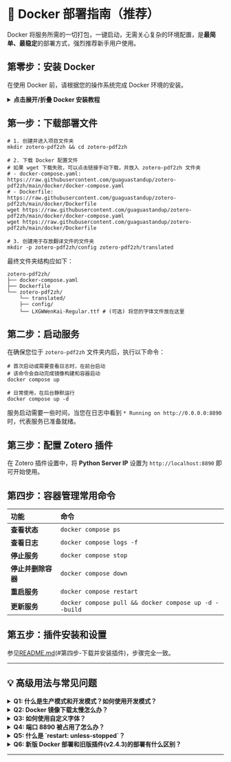 # 🐳 Docker 部署指南（推荐）

Docker 将服务所需的一切打包，一键启动，无需关心复杂的环境配置，是**最简单、最稳定**的部署方式，强烈推荐新手用户使用。

## 第零步：安装 Docker

在使用 Docker 前，请根据您的操作系统完成 Docker 环境的安装。

<details>
<summary><b>点击展开/折叠 Docker 安装教程</b></summary>

### Windows 用户

1.  **开启 WSL2**：以**管理员身份**打开 PowerShell，执行 `wsl --install`，然后重启电脑。
2.  **安装 Docker Desktop**：访问 [Docker Desktop 官网](https://www.docker.com/products/docker-desktop/) 下载并安装。

### macOS 用户

访问 [Docker Desktop 官网](https://www.docker.com/products/docker-desktop/) 下载并安装。

### Linux 用户

执行以下命令一键安装：
```shell
curl -fsSL https://get.docker.com -o get-docker.sh
sudo sh get-docker.sh
sudo usermod -aG docker $USER
# 重启或重新登录以生效
```

### 验证安装

打开终端，执行 `docker --version` 和 `docker compose version`，如果能看到版本号，说明安装成功。

</details>

## 第一步：下载部署文件

```shell
# 1. 创建并进入项目文件夹
mkdir zotero-pdf2zh && cd zotero-pdf2zh

# 2. 下载 Docker 配置文件
# 如果 wget 下载失败，可以点击链接手动下载，并放入 zotero-pdf2zh 文件夹
# - docker-compose.yaml: https://raw.githubusercontent.com/guaguastandup/zotero-pdf2zh/main/docker/docker-compose.yaml
# - Dockerfile: https://raw.githubusercontent.com/guaguastandup/zotero-pdf2zh/main/docker/Dockerfile
wget https://raw.githubusercontent.com/guaguastandup/zotero-pdf2zh/main/docker/docker-compose.yaml
wget https://raw.githubusercontent.com/guaguastandup/zotero-pdf2zh/main/docker/Dockerfile

# 3. 创建用于存放翻译文件的文件夹
mkdir -p zotero-pdf2zh/config zotero-pdf2zh/translated
```

最终文件夹结构应如下：
```
zotero-pdf2zh/
├── docker-compose.yaml
├── Dockerfile
└── zotero-pdf2zh/
    └── translated/
    ├── config/
    └── LXGWWenKai-Regular.ttf # (可选) 将您的字体文件放在这里
```

## 第二步：启动服务

在确保您位于 `zotero-pdf2zh` 文件夹内后，执行以下命令：

```shell
# 首次启动或需要查看日志时，在前台启动
# 该命令会自动完成镜像构建和容器启动
docker compose up

# 日常使用，在后台静默运行
docker compose up -d
```
服务启动需要一些时间，当您在日志中看到 `* Running on http://0.0.0.0:8890` 时，代表服务已准备就绪。

## 第三步：配置 Zotero 插件

在 Zotero 插件设置中，将 **Python Server IP** 设置为 `http://localhost:8890` 即可开始使用。

## 第四步：容器管理常用命令

| 功能 | 命令 |
| :--- | :--- |
| **查看状态** | `docker compose ps` |
| **查看日志** | `docker compose logs -f` |
| **停止服务** | `docker compose stop` |
| **停止并删除容器** | `docker compose down` |
| **重启服务** | `docker compose restart` |
| **更新服务** | `docker compose pull && docker compose up -d --build` |

## 第五步：插件安装和设置

参见[README.md](https://github.com/guaguastandup/zotero-pdf2zh/blob/main/README.md)(#第四步-下载并安装插件)，步骤完全一致。

---

## 💡 高级用法与常见问题

<details>
<summary><b>Q1: 什么是生产模式和开发模式？如何使用开发模式？</b></summary>

- **生产模式 (默认)**：使用 `docker-compose.yaml` 启动，配置固化在镜像中，稳定高效，适合日常使用。
- **开发模式 (热加载)**：使用 `docker-compose.dev.yaml` 启动，它会将您本地的 `server` 文件夹直接映射到容器中。这意味着您对本地代码和配置的任何修改都会**立即生效**，无需重启容器，适合调试或二次开发。

**如何使用开发模式？**
1.  额外下载 `docker-compose.dev.yaml` 和 `server` 文件夹。
    ```shell
    # 下载 dev 配置文件
    wget https://raw.githubusercontent.com/guaguastandup/zotero-pdf2zh/main/docker/docker-compose.dev.yaml
    # 下载并解压 server 文件夹
    wget https://github.com/guaguastandup/zotero-pdf2zh/releases/download/v3.0.30-beta/server.zip
    unzip server.zip
    ```
2.  使用 `-f` 参数指定配置文件启动：
    ```shell
    docker compose -f docker-compose.dev.yaml up -d
    ```
</details>

<details>
<summary><b>Q2: Docker 镜像下载太慢怎么办？</b></summary>

配置国内镜像加速器可大幅提升下载速度。推荐使用 `https://docker.xuanyuan.me`。

**Windows / macOS (Docker Desktop):**
1.  打开 Docker Desktop 设置 -> Docker Engine。
2.  在 JSON 配置中加入以下内容后，点击 "Apply & Restart"。
    ```json
    {
      "registry-mirrors": ["https://docker.xuanyuan.me"]
    }
    ```

**Linux:**
执行以下命令自动配置并重启 Docker。
```shell
sudo mkdir -p /etc/docker
sudo tee /etc/docker/daemon.json <<-'EOF'
{
  "registry-mirrors": ["https://docker.xuanyuan.me"]
}
EOF
sudo systemctl daemon-reload
sudo systemctl restart docker
```
</details>

<details>
<summary><b>Q3: 如何使用自定义字体？</b></summary>

虽然 Zotero 客户端 v3.0.30 版本暂不支持在界面中选择 新挂载的字体，但您可以通过挂载为未来做准备。

1.  将您的字体文件（如 `LXGWWenKai-Regular.ttf`）放入 `zotero-pdf2zh/zotero-pdf2zh/` 文件夹。
2.  修改 `docker-compose.yaml`，取消字体挂载的注释：
    ```yaml
    # ...
    volumes:
      - ./zotero-pdf2zh/translated:/app/server/translated
      # 取消下面一行的注释
      - ./zotero-pdf2zh/LXGWWenKai-Regular.ttf:/app/LXGWWenKai-Regular.ttf
    ```
3.  重启容器：`docker compose up -d --build`。
</details>

<details>
<summary><b>Q4: 端口 8890 被占用了怎么办？</b></summary>

修改 `docker-compose.yaml` 中的端口映射，将冒号前的端口改成其他未被占用的端口，如 `8891`。
```yaml
ports:
  - "8891:8890" # 本地端口:容器端口
```
同时，在 Zotero 插件中将服务地址改为 `http://localhost:8891`。
</details>

<details>
<summary><b>Q5: 什么是 `restart: unless-stopped`？</b></summary>

这是 Docker 的一项重启策略，能确保服务的稳定性。它意味着：
- **除非您手动执行 `docker compose stop` 命令**，否则容器在任何情况下（如服务器重启、程序崩溃）都会自动重新启动。
- 这让您无需担心服务意外中断，是后台服务的最佳实践。
</details>

<details>
<summary><b>Q6: 新版 Docker 部署和旧版插件(v2.4.3)的部署有什么区别？</b></summary>

新版 Docker 部署进行了全面优化，更简单、更强大。主要区别如下：

- **引擎变更**：新版 Docker **仅支持 `pdf2zh_next` 引擎**，暂不兼容旧的 `pdf2zh` 引擎。这是因为新版直接基于预装了 `next` 引擎的镜像构建，性能更优。
- **部署简化**：无需再手动创建 `config.json`。您只需下载 `docker-compose.yaml` 和 `Dockerfile` 两个文件，即可一键启动。
- **自动打包**：新版 Docker 会自动下载完整的 `server.zip` 服务包，而不是像旧版一样只依赖单个 `server.py` 文件，服务更完整、更稳定。

总之，如果您是老用户，请注意新版 Docker 暂不支持旧的 `pdf2zh` 引擎，其他方面体验将全面优于旧版。
</details>

---
